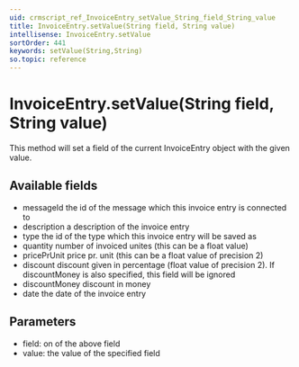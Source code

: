```yaml
---
uid: crmscript_ref_InvoiceEntry_setValue_String_field_String_value
title: InvoiceEntry.setValue(String field, String value)
intellisense: InvoiceEntry.setValue
sortOrder: 441
keywords: setValue(String,String)
so.topic: reference
---
```


# InvoiceEntry.setValue(String field, String value)

This method will set a field of the current InvoiceEntry object with the given value.

## Available fields

 - messageId the id of the message which this invoice entry is connected to
 - description a description of the invoice entry
 - type the id of the type which this invoice entry will be saved as
 - quantity number of invoiced unites (this can be a float value)
 - pricePrUnit price pr. unit (this can be a float value of precision 2)
 - discount discount given in percentage (float value of precision 2). If discountMoney is also specified, this field will be ignored
 - discountMoney discount in money
 - date the date of the invoice entry

## Parameters

 - field: on of the above field
 - value: the value of the specified field

